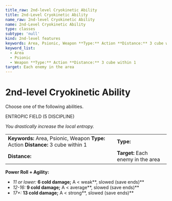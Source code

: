 ```yaml
---
title_raw: 2nd-level Cryokinetic Ability
title: 2nd-Level Cryokinetic Ability
name_raw: 2nd-level Cryokinetic Ability
name: 2nd-Level Cryokinetic Ability
type: classes
subtype: 'null'
kind: 2nd-level features
keywords: Area, Psionic, Weapon **Type:** Action **Distance:** 3 cube within 1
keyword_list:
  - Area
  - Psionic
  - Weapon **Type:** Action **Distance:** 3 cube within 1
target: Each enemy in the area
---
```


# 2nd-level Cryokinetic Ability

Choose one of the following abilities.

ENTROPIC FIELD (5 DISCIPLINE)

*You drastically increase the local entropy.*

|                                                                                    |                                    |
| :--------------------------------------------------------------------------------- | :--------------------------------- |
| **Keywords:** Area, Psionic, Weapon **Type:** Action **Distance:** 3 cube within 1 | **Type:**                          |
| **Distance:**                                                                      | **Target:** Each enemy in the area |

**Power Roll + Agility:**

- *11 or lower:* **6 cold damage;** A \< weak\*\*, slowed (save ends)\*\*
- *12-16:* **9 cold damage;** A \< average\*\*, slowed (save ends)\*\*
- *17+:* **13 cold damage;** A \< strong\*\*, slowed (save ends)\*\*
